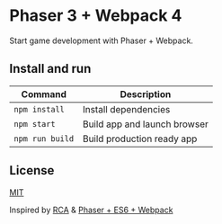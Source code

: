 # Phaser 3 + Webpack 4

Start game development with Phaser + Webpack.

## Install and run

| Command              | Description                                            |
| -------------------- | ------------------------------------------------------ |
| `npm install`        | Install dependencies                                   |
| `npm start`          | Build app and launch browser                           |
| `npm run build`      | Build production ready app                             |

## License

[MIT](./LICENSE.md)

Inspired by [RCA](https://github.com/facebook/create-react-app) & [Phaser + ES6 + Webpack](https://github.com/lean/phaser-es6-webpack)

